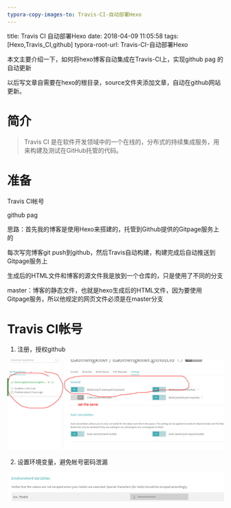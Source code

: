 ```yaml
---
typora-copy-images-to: Travis-CI-自动部署Hexo
---
```


title: Travis CI 自动部署Hexo
date: 2018-04-09 11:05:58
tags: [Hexo,Travis_CI,github]
typora-root-url: Travis-CI-自动部署Hexo





本文主要介绍一下，如何将hexo博客自动集成在Travis-CI上，实现github pag 的自动更新

以后写文章自需要在hexo的根目录，source文件夹添加文章，自动在github网站更新。

<!--more-->

# 简介

> Travis CI 是在软件开发领域中的一个在线的，分布式的持续集成服务，用来构建及测试在GitHub托管的代码。

# 准备

Travis CI帐号

github pag 

思路：首先我的博客是使用Hexo来搭建的，托管到Github提供的Gitpage服务上的

每次写完博客git push到github，然后Travis自动构建，构建完成后自动推送到Gitpage服务上

生成后的HTML文件和博客的源文件我是放到一个仓库的，只是使用了不同的分支

master：博客的静态文件，也就是hexo生成后的HTML文件，因为要使用Gitpage服务，所以他规定的网页文件必须是在master分支

# Travis CI帐号

1. 注册，授权github


![1523266549483](Travis-CI-自动部署Hexo/1523266549483.png)

2. 设置环境变量，避免帐号密码泄漏

![1523266621152](Travis-CI-自动部署Hexo/1523266621152.png)

